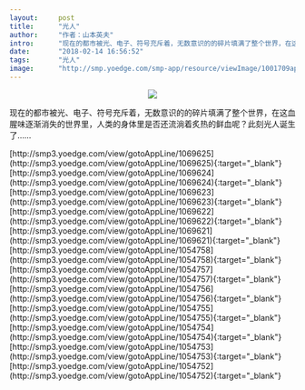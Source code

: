 ```yaml
---
layout:     post
title:      "光人"
author:     "作者：山本英夫"
intro:      "现在的都市被光、电子、符号充斥着，无数意识的的碎片填满了整个世界，在这血腥味逐渐消失的世界里，人类的身体里是否还流淌着炙热的鲜血呢？此刻光人诞生了……"
date:       "2018-02-14 16:56:52"
tags:       "光人"
image:      "http://smp.yoedge.com/smp-app/resource/viewImage/1001709appline.png"
---
```

<div style="text-align: center">
<p><img src="http://smp.yoedge.com/smp-app/resource/viewImage/1001709appline.png"/></p>
</div>
<p class="post-meta">
<span>现在的都市被光、电子、符号充斥着，无数意识的的碎片填满了整个世界，在这血腥味逐渐消失的世界里，人类的身体里是否还流淌着炙热的鲜血呢？此刻光人诞生了……</span>
</p>
[http://smp3.yoedge.com/view/gotoAppLine/1069625](http://smp3.yoedge.com/view/gotoAppLine/1069625){:target="_blank"}
[http://smp3.yoedge.com/view/gotoAppLine/1069624](http://smp3.yoedge.com/view/gotoAppLine/1069624){:target="_blank"}
[http://smp3.yoedge.com/view/gotoAppLine/1069623](http://smp3.yoedge.com/view/gotoAppLine/1069623){:target="_blank"}
[http://smp3.yoedge.com/view/gotoAppLine/1069622](http://smp3.yoedge.com/view/gotoAppLine/1069622){:target="_blank"}
[http://smp3.yoedge.com/view/gotoAppLine/1069621](http://smp3.yoedge.com/view/gotoAppLine/1069621){:target="_blank"}
[http://smp3.yoedge.com/view/gotoAppLine/1054758](http://smp3.yoedge.com/view/gotoAppLine/1054758){:target="_blank"}
[http://smp3.yoedge.com/view/gotoAppLine/1054757](http://smp3.yoedge.com/view/gotoAppLine/1054757){:target="_blank"}
[http://smp3.yoedge.com/view/gotoAppLine/1054756](http://smp3.yoedge.com/view/gotoAppLine/1054756){:target="_blank"}
[http://smp3.yoedge.com/view/gotoAppLine/1054755](http://smp3.yoedge.com/view/gotoAppLine/1054755){:target="_blank"}
[http://smp3.yoedge.com/view/gotoAppLine/1054754](http://smp3.yoedge.com/view/gotoAppLine/1054754){:target="_blank"}
[http://smp3.yoedge.com/view/gotoAppLine/1054753](http://smp3.yoedge.com/view/gotoAppLine/1054753){:target="_blank"}
[http://smp3.yoedge.com/view/gotoAppLine/1054752](http://smp3.yoedge.com/view/gotoAppLine/1054752){:target="_blank"}


